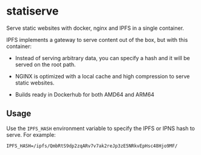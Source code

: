 # statiserve

Serve static websites with docker, nginx and IPFS in a single container.

IPFS implements a gateway to serve content out of the box, but with this container:

- Instead of serving arbitrary data, you can specify a hash and it will be served on the root path.

- NGINX is optimized with a local cache and high compression to serve static websites.

- Builds ready in Dockerhub for both AMD64 and ARM64

## Usage

Use the `IPFS_HASH` environment variable to specify the IPFS or IPNS hash to serve.
For example:

```
IPFS_HASH=/ipfs/QmbRtS9dp2zqARv7v7ak2reJp3zE5NRkvEpHsc48Hjo9MF/
```
